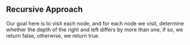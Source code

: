 ## Recursive Approach
Our goal here is to visit each node, and for each node we visit, determine whether the depth of the right and left differs by more than one, if so, we return false, otherwise, we return true.